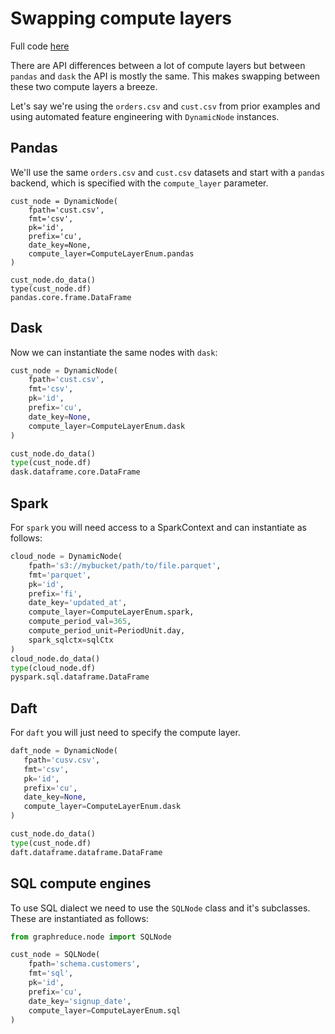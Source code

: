 # Swapping compute layers

Full code [here](https://github.com/wesmadrigal/GraphReduce/blob/master/examples/tutorial_ex4.ipynb)

There are API differences between a lot of compute layers
but between `pandas` and `dask` the API is mostly the same.  This
makes swapping between these two compute layers a breeze.

Let's say we're using the `orders.csv` and `cust.csv`
from prior examples and using automated feature engineering
with `DynamicNode` instances.


## Pandas
We'll use the same `orders.csv` and `cust.csv` datasets
and start with a `pandas` backend, which is specified
with the `compute_layer` parameter.

```
cust_node = DynamicNode(
    fpath='cust.csv',
    fmt='csv',
    pk='id',
    prefix='cu',
    date_key=None,
    compute_layer=ComputeLayerEnum.pandas
)

cust_node.do_data()
type(cust_node.df)
pandas.core.frame.DataFrame
```


## Dask
Now we can instantiate the same nodes with `dask`:
```Python
cust_node = DynamicNode(
    fpath='cust.csv',
    fmt='csv',
    pk='id',
    prefix='cu',
    date_key=None,
    compute_layer=ComputeLayerEnum.dask
)

cust_node.do_data()
type(cust_node.df)
dask.dataframe.core.DataFrame
```

## Spark
For `spark` you will need access to a SparkContext
and can instantiate as follows:
```Python
cloud_node = DynamicNode(
    fpath='s3://mybucket/path/to/file.parquet',
    fmt='parquet',
    pk='id',
    prefix='fi',
    date_key='updated_at',
    compute_layer=ComputeLayerEnum.spark,
    compute_period_val=365,
    compute_period_unit=PeriodUnit.day,
    spark_sqlctx=sqlCtx
)
cloud_node.do_data()
type(cloud_node.df)
pyspark.sql.dataframe.DataFrame
```

## Daft
For `daft` you will just need to specify
the compute layer.
```Python
daft_node = DynamicNode(
   fpath='cusv.csv',
   fmt='csv',
   pk='id',
   prefix='cu',
   date_key=None,
   compute_layer=ComputeLayerEnum.dask
)

cust_node.do_data()
type(cust_node.df)
daft.dataframe.dataframe.DataFrame
```

## SQL compute engines
To use SQL dialect we need to use the `SQLNode` class
and it's subclasses.  These are instantiated as follows:
```Python
from graphreduce.node import SQLNode

cust_node = SQLNode(
    fpath='schema.customers',
    fmt='sql',
    pk='id',
    prefix='cu',
    date_key='signup_date',
    compute_layer=ComputeLayerEnum.sql
)
```
